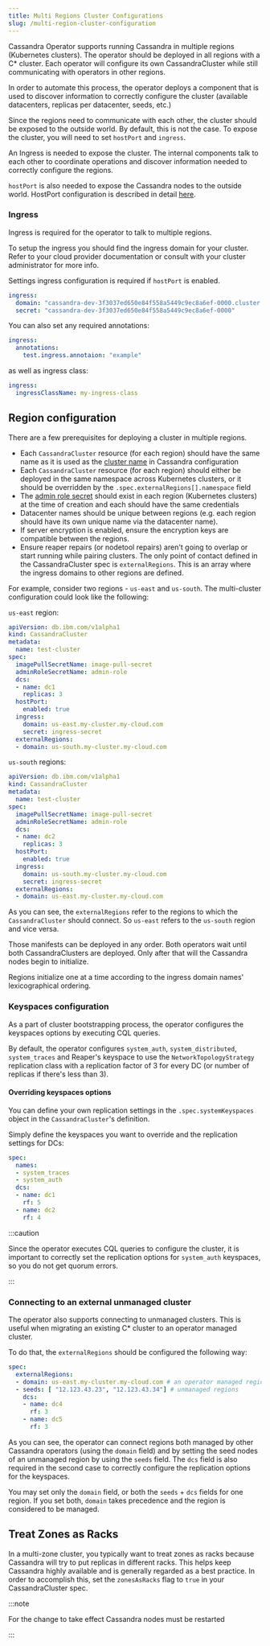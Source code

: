 ```yaml
---
title: Multi Regions Cluster Configurations
slug: /multi-region-cluster-configuration
---
```


Cassandra Operator supports running Cassandra in multiple regions (Kubernetes clusters). The operator should be deployed in all regions with a C* cluster. Each operator will configure its own CassandraCluster while still communicating with operators in other regions. 

In order to automate this process, the operator deploys a component that is used to discover information to correctly configure the cluster (available datacenters, replicas per datacenter, seeds, etc.)

Since the regions need to communicate with each other, the cluster should be exposed to the outside world. By default, this is not the case. To expose the cluster, you will need to set `hostPort` and `ingress`.
 
An Ingress is needed to expose the cluster. The internal components talk to each other to coordinate operations and discover information needed to correctly configure the regions.

`hostPort` is also needed to expose the Cassandra nodes to the outside world. HostPort configuration is described in detail [here](exposing-clusters.md).

### Ingress

Ingress is required for the operator to talk to multiple regions.

To setup the ingress you should find the ingress domain for your cluster. Refer to your cloud provider documentation or consult with your cluster administrator for more info.

Settings ingress configuration is required if `hostPort` is enabled.

```yaml
ingress:
  domain: "cassandra-dev-3f3037ed650e84f558a5449c9ec8a6ef-0000.cluster.domain"
  secret: "cassandra-dev-3f3037ed650e84f558a5449c9ec8a6ef-0000"
```

You can also set any required annotations:

```yaml
ingress:
  annotations:
    test.ingress.annotaion: "example"
```

as well as ingress class:

```yaml
ingress:
  ingressClassName: my-ingress-class
```

## Region configuration

There are a few prerequisites for deploying a cluster in multiple regions.

* Each `CassandraCluster` resource (for each region) should have the same name as it is used as the [cluster name](https://cassandra.apache.org/doc/latest/cassandra/configuration/cass_yaml_file.html#cluster_name) in Cassandra configuration
* Each `CassandraCluster` resource (for each region) should either be deployed in the same namespace across Kubernetes clusters, or it should be overridden by the `.spec.externalRegions[].namespace` field
* The [admin role secret](admin-auth.md) should exist in each region (Kubernetes clusters) at the time of creation and each should have the same credentials
* Datacenter names should be unique between regions (e.g. each region should have its own unique name via the datacenter name).
* If server encryption is enabled, ensure the encryption keys are compatible between the regions.
* Ensure reaper repairs (or nodetool repairs) aren't going to overlap or start running while pairing clusters.
The only point of contact defined in the CassandraCluster spec is `externalRegions`. This is an array where the ingress domains to other regions are defined.

For example, consider two regions - `us-east` and `us-south`. The multi-cluster configuration could look like the following:

`us-east` region:

```yaml
apiVersion: db.ibm.com/v1alpha1
kind: CassandraCluster
metadata:
  name: test-cluster
spec:
  imagePullSecretName: image-pull-secret
  adminRoleSecretName: admin-role
  dcs:
  - name: dc1
    replicas: 3
  hostPort:
    enabled: true
  ingress:
    domain: us-east.my-cluster.my-cloud.com
    secret: ingress-secret
  externalRegions:
  - domain: us-south.my-cluster.my-cloud.com
```

`us-south` regions:
```yaml
apiVersion: db.ibm.com/v1alpha1
kind: CassandraCluster
metadata:
  name: test-cluster
spec:
  imagePullSecretName: image-pull-secret
  adminRoleSecretName: admin-role
  dcs:
  - name: dc2
    replicas: 3
  hostPort:
    enabled: true
  ingress:
    domain: us-south.my-cluster.my-cloud.com
    secret: ingress-secret
  externalRegions:
  - domain: us-east.my-cluster.my-cloud.com
```

As you can see, the `externalRegions` refer to the regions to which the `CassandraCluster` should connect. So `us-east` refers to the `us-south` region and vice versa.

Those manifests can be deployed in any order. Both operators wait until both CassandraClusters are deployed. Only after that will the Cassandra nodes begin to initialize.

Regions initialize one at a time according to the ingress domain names' lexicographical ordering.

### Keyspaces configuration

As a part of cluster bootstrapping process, the operator configures the keyspaces options by executing CQL queries.

By default, the operator configures `system_auth`, `system_distributed`, `system_traces` and Reaper's keyspace to use the `NetworkTopologyStrategy` replication class with a replication factor of 3 for every DC (or number of replicas if there's less than 3).

#### Overriding keyspaces options
You can define your own replication settings in the `.spec.systemKeyspaces` object in the `CassandraCluster`'s definition.

Simply define the keyspaces you want to override and the replication settings for DCs:

```yaml
spec:
  names:
  - system_traces
  - system_auth
  dcs:
  - name: dc1
    rf: 5
  - name: dc2
    rf: 4
```

:::caution

Since the operator executes CQL queries to configure the cluster, it is important to correctly set the replication options for `system_auth` keyspaces, so you do not get quorum errors.

:::


### Connecting to an external unmanaged cluster

The operator also supports connecting to unmanaged clusters. This is useful when migrating an existing C* cluster to an operator managed cluster.

To do that, the `externalRegions` should be configured the following way:

```yaml
spec:
  externalRegions:
  - domain: us-east.my-cluster.my-cloud.com # an operator managed region
  - seeds: [ "12.123.43.23", "12.123.43.34"] # unmanaged regions
    dcs:
    - name: dc4
      rf: 3
    - name: dc5
      rf: 3
```

As you can see, the operator can connect regions both managed by other Cassandra operators (using the `domain` field) and by setting the seed nodes of an unmanaged region by using the `seeds` field. The `dcs` field is also required in the second case to correctly configure the replication options for the keyspaces.

You may set only the `domain` field, or both the `seeds` + `dcs` fields for one region. If you set both, `domain` takes precedence and the region is considered to be managed.

## Treat Zones as Racks

In a multi-zone cluster, you typically want to treat zones as racks because Cassandra will try to put replicas in different racks. This helps keep Cassandra highly available and is generally regarded as a best practice. 
In order to accomplish this, set the `zonesAsRacks` flag to `true` in your CassandraCluster spec.

:::note

For the change to take effect Cassandra nodes must be restarted

:::
